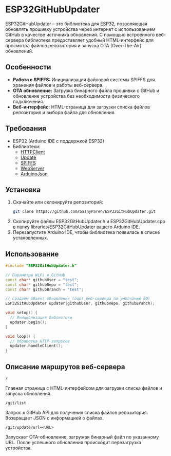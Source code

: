 # ESP32GitHubUpdater

ESP32GitHubUpdater – это библиотека для ESP32, позволяющая обновлять прошивку устройства через интернет с использованием GitHub в качестве источника обновлений. С помощью встроенного веб-сервера библиотека предоставляет удобный HTML-интерфейс для просмотра файлов репозитория и запуска OTA (Over-The-Air) обновлений.

## Особенности

- **Работа с SPIFFS:** Инициализация файловой системы SPIFFS для хранения файлов и работы веб-сервера.
- **OTA обновление:** Загрузка бинарного файла прошивки с GitHub и обновление устройства без необходимости физического подключения.
- **Веб-интерфейс:** HTML-страница для загрузки списка файлов репозитория и выбора файла для обновления.

## Требования

- ESP32 (Arduino IDE с поддержкой ESP32)
- Библиотеки:
  - [HTTPClient](https://github.com/espressif/arduino-esp32)
  - [Update](https://github.com/espressif/arduino-esp32)
  - [SPIFFS](https://github.com/espressif/arduino-esp32)
  - [WebServer](https://github.com/espressif/arduino-esp32)
  - [ArduinoJson](https://arduinojson.org/)

## Установка

1. Скачайте или склонируйте репозиторий:
   ```bash
   git clone https://github.com/SasnyParen/ESP32GitHubUpdater.git
2. Скопируйте файлы ESP32GitHubUpdater.h и ESP32GitHubUpdater.cpp в папку libraries/ESP32GitHubUpdater вашего Arduino IDE.
3. Перезапустите Arduino IDE, чтобы библиотека появилась в списке установленных.

## Использование

```cpp
#include "ESP32GitHubUpdater.h"

// Параметры WiFi и GitHub
const char* githubUser = "test";
const char* githubRepo = "test";
const char* githubBranch = "test";

// Создаем объект обновления (порт веб-сервера по умолчанию 80)
ESP32GitHubUpdater updater(githubUser, githubRepo, githubBranch);

void setup() {
  // Инициализация библиотеки
  updater.begin();
}

void loop() {
  // Обработка HTTP-запросов
  updater.handleClient();
}
```

## Описание маршрутов веб-сервера

`/`

Главная страница с HTML-интерфейсом для загрузки списка файлов и запуска обновления.

`/git/list`

Запрос к GitHub API для получения списка файлов репозитория. Возвращает JSON с информацией о файлах.

`/git/update?url=<URL>`

Запускает OTA-обновление, загружая бинарный файл по указанному URL. После успешного обновления происходит перезагрузка устройства.

